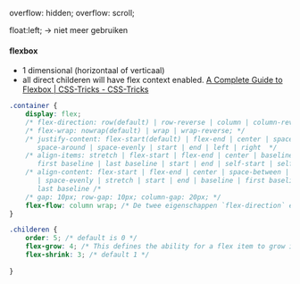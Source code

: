 overflow: hidden;
overflow: scroll;

float:left; -> niet meer gebruiken

#### flexbox
- 1 dimensional (horizontaal of verticaal)
- all direct childeren will have flex context enabled.
[A Complete Guide to Flexbox | CSS-Tricks - CSS-Tricks](https://css-tricks.com/snippets/css/a-guide-to-flexbox/)

``` css
.container {
	display: flex;
	/* flex-direction: row(default) | row-reverse | column | column-reverse; */
	/* flex-wrap: nowrap(default) | wrap | wrap-reverse; */
	/* justify-content: flex-start(default) | flex-end | center | space-between | 
	   space-around | space-evenly | start | end | left | right  */
	/* align-items: stretch | flex-start | flex-end | center | baseline | 
	   first baseline | last baseline | start | end | self-start | self-end /*
	/* align-content: flex-start | flex-end | center | space-between | space-around 
	   | space-evenly | stretch | start | end | baseline | first baseline | 
	   last baseline /*
	/* gap: 10px; row-gap: 10px; column-gap: 20px; */
	flex-flow: column wrap; /* De twee eigenschappen `flex-direction` en `flex-wrap` worden zodanig veel in combinatie met elkaar gebruikt */
}
```

``` css
.childeren {
	order: 5; /* default is 0 */
	flex-grow: 4; /* This defines the ability for a flex item to grow if necessary. */
	flex-shrink: 3; /* default 1 */
	
}
```







